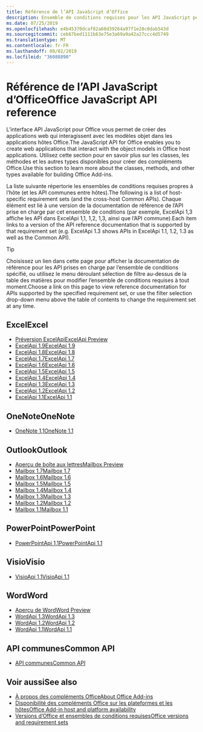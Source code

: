 ```yaml
---
title: Référence de l’API JavaScript d’Office
description: Ensemble de conditions requises pour les API JavaScript pour Office par hôte
ms.date: 07/25/2019
ms.openlocfilehash: e4b45370dcaf82a60d39264a97f1e28c0dab543d
ms.sourcegitcommit: ceb67bed1111b63e75e3a69a9a42a27ccc4d5749
ms.translationtype: MT
ms.contentlocale: fr-FR
ms.lasthandoff: 08/02/2019
ms.locfileid: "36088890"
---
```

# <a name="office-javascript-api-reference"></a><span data-ttu-id="9f69d-103">Référence de l’API JavaScript d’Office</span><span class="sxs-lookup"><span data-stu-id="9f69d-103">Office JavaScript API reference</span></span>

<span data-ttu-id="9f69d-104">L’interface API JavaScript pour Office vous permet de créer des applications web qui interagissent avec les modèles objet dans les applications hôtes Office.</span><span class="sxs-lookup"><span data-stu-id="9f69d-104">The JavaScript API for Office enables you to create web applications that interact with the object models in Office host applications.</span></span> <span data-ttu-id="9f69d-105">Utilisez cette section pour en savoir plus sur les classes, les méthodes et les autres types disponibles pour créer des compléments Office.</span><span class="sxs-lookup"><span data-stu-id="9f69d-105">Use this section to learn more about the classes, methods, and other types available for building Office Add-ins.</span></span>

<span data-ttu-id="9f69d-106">La liste suivante répertorie les ensembles de conditions requises propres à l’hôte (et les API communes entre hôtes).</span><span class="sxs-lookup"><span data-stu-id="9f69d-106">The following is a list of host-specific requirement sets (and the cross-host Common APIs).</span></span> <span data-ttu-id="9f69d-107">Chaque élément est lié à une version de la documentation de référence de l’API prise en charge par cet ensemble de conditions (par exemple, ExcelApi 1,3 affiche les API dans ExcelApi 1,1, 1,2, 1,3, ainsi que l’API commune).</span><span class="sxs-lookup"><span data-stu-id="9f69d-107">Each item links to a version of the API reference documentation that is supported by that requirement set (e.g. ExcelApi 1.3 shows APIs in ExcelApi 1.1, 1.2, 1.3 as well as the Common API).</span></span>

> [!TIP]
> <span data-ttu-id="9f69d-108">Choisissez un lien dans cette page pour afficher la documentation de référence pour les API prises en charge par l’ensemble de conditions spécifié, ou utilisez le menu déroulant sélection de filtre au-dessus de la table des matières pour modifier l’ensemble de conditions requises à tout moment.</span><span class="sxs-lookup"><span data-stu-id="9f69d-108">Choose a link on this page to view reference documentation for APIs supported by the specified requirement set, or use the filter selection drop-down menu above the table of contents to change the requirement set at any time.</span></span>

## <a name="excel"></a><span data-ttu-id="9f69d-109">Excel</span><span class="sxs-lookup"><span data-stu-id="9f69d-109">Excel</span></span>

- [<span data-ttu-id="9f69d-110">Préversion ExcelApi</span><span class="sxs-lookup"><span data-stu-id="9f69d-110">ExcelApi Preview</span></span>](/javascript/api/excel?view=excel-js-preview)
- [<span data-ttu-id="9f69d-111">ExcelApi 1.9</span><span class="sxs-lookup"><span data-stu-id="9f69d-111">ExcelApi 1.9</span></span>](/javascript/api/excel?view=excel-js-1.9)
- [<span data-ttu-id="9f69d-112">ExcelApi 1.8</span><span class="sxs-lookup"><span data-stu-id="9f69d-112">ExcelApi 1.8</span></span>](/javascript/api/excel?view=excel-js-1.8)
- [<span data-ttu-id="9f69d-113">ExcelApi 1.7</span><span class="sxs-lookup"><span data-stu-id="9f69d-113">ExcelApi 1.7</span></span>](/javascript/api/excel?view=excel-js-1.7)
- [<span data-ttu-id="9f69d-114">ExcelApi 1.6</span><span class="sxs-lookup"><span data-stu-id="9f69d-114">ExcelApi 1.6</span></span>](/javascript/api/excel?view=excel-js-1.6)
- [<span data-ttu-id="9f69d-115">ExcelApi 1.5</span><span class="sxs-lookup"><span data-stu-id="9f69d-115">ExcelApi 1.5</span></span>](/javascript/api/excel?view=excel-js-1.5)
- [<span data-ttu-id="9f69d-116">ExcelApi 1.4</span><span class="sxs-lookup"><span data-stu-id="9f69d-116">ExcelApi 1.4</span></span>](/javascript/api/excel?view=excel-js-1.4)
- [<span data-ttu-id="9f69d-117">ExcelApi 1.3</span><span class="sxs-lookup"><span data-stu-id="9f69d-117">ExcelApi 1.3</span></span>](/javascript/api/excel?view=excel-js-1.3)
- [<span data-ttu-id="9f69d-118">ExcelApi 1.2</span><span class="sxs-lookup"><span data-stu-id="9f69d-118">ExcelApi 1.2</span></span>](/javascript/api/excel?view=excel-js-1.2)
- [<span data-ttu-id="9f69d-119">ExcelApi 1.1</span><span class="sxs-lookup"><span data-stu-id="9f69d-119">ExcelApi 1.1</span></span>](/javascript/api/excel?view=excel-js-1.1)

## <a name="onenote"></a><span data-ttu-id="9f69d-120">OneNote</span><span class="sxs-lookup"><span data-stu-id="9f69d-120">OneNote</span></span>

- [<span data-ttu-id="9f69d-121">OneNote 1,1</span><span class="sxs-lookup"><span data-stu-id="9f69d-121">OneNote 1.1</span></span>](/javascript/api/onenote?view=onenote-js-1.1)

## <a name="outlook"></a><span data-ttu-id="9f69d-122">Outlook</span><span class="sxs-lookup"><span data-stu-id="9f69d-122">Outlook</span></span>

- [<span data-ttu-id="9f69d-123">Aperçu de boîte aux lettres</span><span class="sxs-lookup"><span data-stu-id="9f69d-123">Mailbox Preview</span></span>](/javascript/api/outlook?view=outlook-js-preview)
- [<span data-ttu-id="9f69d-124">Mailbox 1.7</span><span class="sxs-lookup"><span data-stu-id="9f69d-124">Mailbox 1.7</span></span>](/javascript/api/outlook?view=outlook-js-1.7)
- [<span data-ttu-id="9f69d-125">Mailbox 1.6</span><span class="sxs-lookup"><span data-stu-id="9f69d-125">Mailbox 1.6</span></span>](/javascript/api/outlook?view=outlook-js-1.6)
- [<span data-ttu-id="9f69d-126">Mailbox 1.5</span><span class="sxs-lookup"><span data-stu-id="9f69d-126">Mailbox 1.5</span></span>](/javascript/api/outlook?view=outlook-js-1.5)
- [<span data-ttu-id="9f69d-127">Mailbox 1.4</span><span class="sxs-lookup"><span data-stu-id="9f69d-127">Mailbox 1.4</span></span>](/javascript/api/outlook?view=outlook-js-1.4)
- [<span data-ttu-id="9f69d-128">Mailbox 1.3</span><span class="sxs-lookup"><span data-stu-id="9f69d-128">Mailbox 1.3</span></span>](/javascript/api/outlook?view=outlook-js-1.3)
- [<span data-ttu-id="9f69d-129">Mailbox 1.2</span><span class="sxs-lookup"><span data-stu-id="9f69d-129">Mailbox 1.2</span></span>](/javascript/api/outlook?view=outlook-js-1.2)
- [<span data-ttu-id="9f69d-130">Mailbox 1.1</span><span class="sxs-lookup"><span data-stu-id="9f69d-130">Mailbox 1.1</span></span>](/javascript/api/outlook?view=outlook-js-1.1)

## <a name="powerpoint"></a><span data-ttu-id="9f69d-131">PowerPoint</span><span class="sxs-lookup"><span data-stu-id="9f69d-131">PowerPoint</span></span>

- [<span data-ttu-id="9f69d-132">PowerPointApi 1,1</span><span class="sxs-lookup"><span data-stu-id="9f69d-132">PowerPointApi 1.1</span></span>](/javascript/api/powerpoint?view=powerpoint-js-1.1)

## <a name="visio"></a><span data-ttu-id="9f69d-133">Visio</span><span class="sxs-lookup"><span data-stu-id="9f69d-133">Visio</span></span>

- [<span data-ttu-id="9f69d-134">VisioApi 1,1</span><span class="sxs-lookup"><span data-stu-id="9f69d-134">VisioApi 1.1</span></span>](/javascript/api/visio?view=visio-js-1.1)

## <a name="word"></a><span data-ttu-id="9f69d-135">Word</span><span class="sxs-lookup"><span data-stu-id="9f69d-135">Word</span></span>

- [<span data-ttu-id="9f69d-136">Aperçu de Word</span><span class="sxs-lookup"><span data-stu-id="9f69d-136">Word Preview</span></span>](/javascript/api/word?view=word-js-preview)
- [<span data-ttu-id="9f69d-137">WordApi 1.3</span><span class="sxs-lookup"><span data-stu-id="9f69d-137">WordApi 1.3</span></span>](/javascript/api/word?view=word-js-1.3)
- [<span data-ttu-id="9f69d-138">WordApi 1.2</span><span class="sxs-lookup"><span data-stu-id="9f69d-138">WordApi 1.2</span></span>](/javascript/api/word?view=word-js-1.2)
- [<span data-ttu-id="9f69d-139">WordApi 1.1</span><span class="sxs-lookup"><span data-stu-id="9f69d-139">WordApi 1.1</span></span>](/javascript/api/word?view=word-js-1.1)

## <a name="common-api"></a><span data-ttu-id="9f69d-140">API communes</span><span class="sxs-lookup"><span data-stu-id="9f69d-140">Common API</span></span>

- [<span data-ttu-id="9f69d-141">API communes</span><span class="sxs-lookup"><span data-stu-id="9f69d-141">Common API</span></span>](/javascript/api/office?view=common-js)

## <a name="see-also"></a><span data-ttu-id="9f69d-142">Voir aussi</span><span class="sxs-lookup"><span data-stu-id="9f69d-142">See also</span></span>

- [<span data-ttu-id="9f69d-143">À propos des compléments Office</span><span class="sxs-lookup"><span data-stu-id="9f69d-143">About Office Add-ins</span></span>](/office/dev/add-ins/overview)
- [<span data-ttu-id="9f69d-144">Disponibilité des compléments Office sur les plateformes et les hôtes</span><span class="sxs-lookup"><span data-stu-id="9f69d-144">Office Add-in host and platform availability</span></span>](/office/dev/add-ins/overview/office-add-in-availability)
- [<span data-ttu-id="9f69d-145">Versions d’Office et ensembles de conditions requises</span><span class="sxs-lookup"><span data-stu-id="9f69d-145">Office versions and requirement sets</span></span>](/office/dev/add-ins/develop/office-versions-and-requirement-sets)
